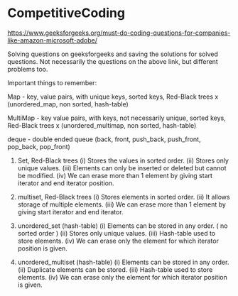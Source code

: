 # CompetitiveCoding
https://www.geeksforgeeks.org/must-do-coding-questions-for-companies-like-amazon-microsoft-adobe/

Solving questions on geeksforgeeks and saving the solutions for solved questions. Not necessarily the questions on the above link, but different problems too.


Important things to remember:

Map - key, value pairs, with unique keys, sorted keys, Red-Black trees x (unordered_map, non sorted, hash-table)

MultiMap - key value pairs, with keys, not necessarily unique, sorted keys, Red-Black trees x (unordered_multimap, non sorted, hash-table)

deque - double ended queue (back, front, push_back, push_front, pop_back, pop_front)

1. Set,  Red-Black trees
(i) Stores the values in sorted order.
(ii) Stores only unique values.
(iii) Elements can only be inserted or deleted but cannot be modified.
(iv) We can erase more than 1 element by giving start iterator and end iterator position.

2. multiset, Red-Black trees
(i) Stores elements in sorted order.
(ii) It allows storage of multiple elements.
(iii) We can erase more than 1 element by giving start iterator and end iterator.

3. unordered_set (hash-table)
(i) Elements can be stored in any order. ( no sorted order )
(ii) Stores only unique values.
(iii) Hash-table used to store elements.
(iv) We can erase only the element for which iterator position is given.

4. unordered_multiset (hash-table)
(i) Elements can be stored in any order.
(ii) Duplicate elements can be stored.
(iii) Hash-table used to store elements.
(iv) We can erase only the element for which iterator position is given.
